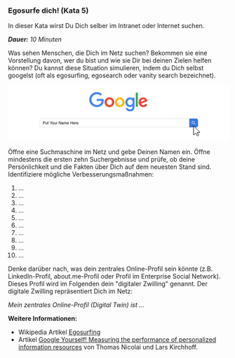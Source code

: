 ### Egosurfe dich! (Kata 5)

In dieser Kata wirst Du Dich selber im Intranet oder Internet suchen.

_**Dauer:** 10 Minuten_

Was sehen Menschen, die Dich im Netz
suchen? Bekommen sie eine Vorstellung davon, wer du bist und wie sie
Dir bei deinen Zielen helfen können? Du kannst diese Situation
simulieren, indem du Dich selbst googelst (oft als egosurfing, egosearch
oder vanity search bezeichnet).

![](images/lernOS-Kata-Google-Dich-selbst.png)

Öffne eine Suchmaschine im Netz und gebe
Deinen Namen ein. Öffne mindestens die ersten zehn Suchergebnisse und
prüfe, ob deine Persönlichkeit und die Fakten über Dich auf dem
neuesten Stand sind. Identifiziere mögliche Verbesserungsmaßnahmen:

1.  ...
2.  ...
3.  ...
4.  ...
5.  ...
6.  ...
7.  ...
8.  ...
9.  ...
10. ...

Denke darüber nach, was dein zentrales Online-Profil sein könnte
(z.B. LinkedIn-Profil, about.me-Profil oder Profil im Enterprise
Social Network). Dieses Profil wird im Folgenden dein "digitaler Zwilling" genannt.
Der digitale Zwilling repräsentiert Dich im Netz:

*Mein zentrales Online-Profil (Digital Twin) ist ...*

**Weitere Informationen:**

* Wikipedia Artikel [Egosurfing](https://en.wikipedia.org/wiki/Egosurfing)
* Artikel [Google Yourself! Measuring the performance of personalized information resources](https://snurb.info/files/aoir2008/Google%20Yourself!%20Measuring%20the%20performance%20of%20personalized%20information%20resources%20%28AoIR%202008%29.pdf) von Thomas Nicolai und Lars Kirchhoff.
